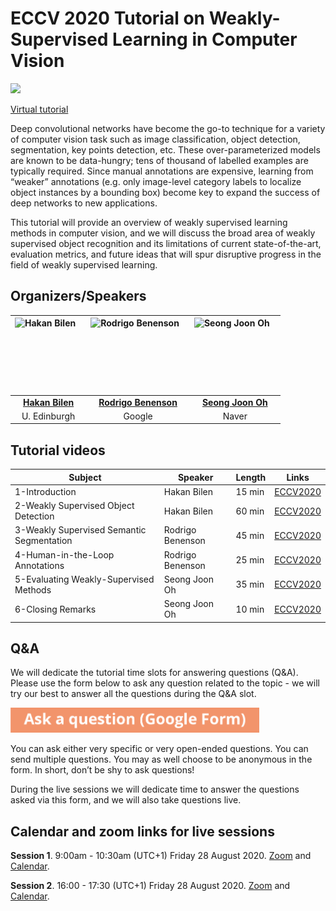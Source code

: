# ECCV 2020 Tutorial on Weakly-Supervised Learning in Computer Vision

<a target="_blank" href="https://workshopsandtutorials.eccv2020.eu/papers/subject/weakly-supervised-learning-in-computer-vision/"><img border="0" src="https://workshopsandtutorials.eccv2020.eu/static/images/eccv-online-logo_A.png" height=120px></a>

[Virtual tutorial](https://workshopsandtutorials.eccv2020.eu/papers/subject/weakly-supervised-learning-in-computer-vision/)

Deep convolutional networks have become the go-to technique for a variety of computer vision task such as image classification, object detection, segmentation, key points detection, etc. These over-parameterized models are known to be data-hungry; tens of thousand of labelled examples are typically required. Since manual annotations are expensive, learning from “weaker” annotations (e.g. only image-level category labels to localize object instances by a bounding box) become key to expand the success of deep networks to new applications.

This tutorial will provide an overview of weakly supervised learning methods in computer vision, and we will discuss the broad area of weakly supervised object recognition and its limitations of current state-of-the-art, evaluation metrics, and future ideas that will spur disruptive progress in the field of weakly supervised learning.

## Organizers/Speakers

<img src="hakan.jpg" alt="Hakan Bilen" style="float: left; margin-right: 10px;" height=120px/> |  <img src="rodrigo.jpg" alt="Rodrigo Benenson" style="float: left; margin-right: 10px;" height=120px/> | <img src="joon.jpg" alt="Seong Joon Oh" style="float: left; margin-right: 10px;" height=120px/>
:--:|:--: | :--:
[**Hakan Bilen**](http://homepages.inf.ed.ac.uk/hbilen/) | [**Rodrigo Benenson**](http://rodrigob.github.io/) | [**Seong Joon Oh**](https://seongjoonoh.com/)
U. Edinburgh | Google | Naver

## Tutorial videos

Subject | Speaker | Length | Links
-- | -- | -- | -- 
1-Introduction | Hakan Bilen | 15 min | [ECCV2020](https://workshopsandtutorials.eccv2020.eu/paper/947/) 
2-Weakly Supervised Object Detection | Hakan Bilen | 60 min | [ECCV2020](https://workshopsandtutorials.eccv2020.eu/paper/440/) 
3-Weakly Supervised Semantic Segmentation | Rodrigo Benenson | 45 min | [ECCV2020](https://workshopsandtutorials.eccv2020.eu/paper/438/) 
4-Human-in-the-Loop Annotations | Rodrigo Benenson | 25 min | [ECCV2020](https://workshopsandtutorials.eccv2020.eu/paper/948/) 
5-Evaluating Weakly-Supervised Methods | Seong Joon Oh | 35 min | [ECCV2020](https://workshopsandtutorials.eccv2020.eu/paper/949/) 
6-Closing Remarks | Seong Joon Oh | 10 min | [ECCV2020](https://workshopsandtutorials.eccv2020.eu/paper/950/) 

## Q&A

<bold>We will dedicate the tutorial time slots for answering questions (Q&A).</bold>
Please use the form below to ask any question related to the topic - we will try our best to answer all the questions during the Q&A slot. 

<a target="_blank" href="https://forms.gle/iq9EstvTsEv2XZXj7"><img border="0" src="ask-a-question.png" height=40px></a>

You can ask either very specific or very open-ended questions. You can send multiple questions. You may as well choose to be anonymous in the form. In short, don’t be shy to ask questions!

During the live sessions we will dedicate time to answer the questions asked via this form, and we will also take questions live.

## Calendar and zoom links for live sessions

**Session 1**. 9:00am - 10:30am (UTC+1) Friday 28 August 2020. [Zoom](https://us02web.zoom.us/j/86144569402?pwd=TE11MnZ2UzlPV3lWTEpLS0NlSHkrUT09) and [Calendar](https://workshopsandtutorials.eccv2020.eu/paper/949/eccv_first_event.ics).

**Session 2**. 16:00 - 17:30 (UTC+1) Friday 28 August 2020. [Zoom](https://us02web.zoom.us/j/84042052119?pwd=RGF0YW9qWWFxZ2MrWk02WGpXSnB1QT09) and [Calendar](https://workshopsandtutorials.eccv2020.eu/paper/949/eccv_second_event.ics).




